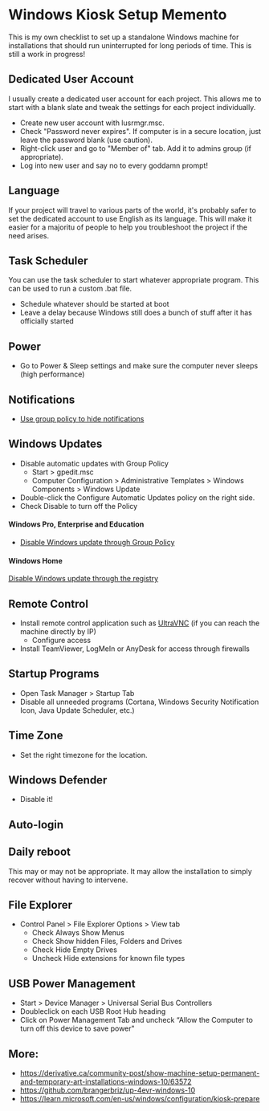 # Windows Kiosk Setup Memento

This is my own checklist to set up a standalone Windows machine for installations that should run uninterrupted for long periods of time. This is still a work in progress!

## Dedicated User Account

I usually create a dedicated user account for each project. This allows me to start with a blank slate and tweak the settings for each project individually.

* Create new user account with lusrmgr.msc. 
* Check "Password never expires". If computer is in a secure location, just leave the password blank (use caution).
* Right-click user and go to "Member of" tab. Add it to admins group (if appropriate).
* Log into new user and say no to every goddamn prompt!

## Language

If your project will travel to various parts of the world, it's probably safer to set the dedicated account to use English as its language. This will make it easier for a majoritu of people to help you troubleshoot the project if the need arises.

## Task Scheduler

You can use the task scheduler to start whatever appropriate program. This can be used to run a custom .bat file.

* Schedule whatever should be started at boot
* Leave a delay because Windows still does a bunch of stuff after it has officially started

## Power

* Go to Power & Sleep settings and make sure the computer never sleeps (high performance)

## Notifications

* [Use group policy to hide notifications](https://docs.microsoft.com/en-us/windows/security/threat-protection/windows-defender-security-center/wdsc-hide-notifications#use-group-policy-to-hide-all-notifications)

## Windows Updates

* Disable automatic updates with Group Policy
  * Start > gpedit.msc
  *  Computer Configuration > Administrative Templates > Windows Components > Windows Update
*  Double-click the Configure Automatic Updates policy on the right side.
*  Check Disable to turn off the Policy

#### Windows Pro, Enterprise and Education

* [Disable Windows update through Group Policy](https://www.easeus.com/backup-recovery/how-to-stop-windows-10-from-automatically-update.html#part2)

#### Windows Home

[Disable Windows update through the registry](https://www.easeus.com/backup-recovery/how-to-stop-windows-10-from-automatically-update.html#part4)

## Remote Control

* Install remote control application such as [UltraVNC](https://uvnc.com) (if you can reach the machine directly by IP)
  * Configure access 
* Install TeamViewer, LogMeIn or AnyDesk for access through firewalls

## Startup Programs

* Open Task Manager > Startup Tab
* Disable all unneeded programs (Cortana, Windows Security Notification Icon, Java Update Scheduler, etc.)

## Time Zone

* Set the right timezone for the location.

## Windows Defender

* Disable it!

## Auto-login

## Daily reboot

This may or may not be appropriate. It may allow the installation to simply recover without having to intervene.

## File Explorer

* Control Panel > File Explorer Options > View tab 
  * Check Always Show Menus
  * Check Show hidden Files, Folders and Drives
  * Check Hide Empty Drives
  * Uncheck Hide extensions for known file types

## USB Power Management

* Start > Device Manager > Universal Serial Bus Controllers
* Doubleclick on each USB Root Hub heading
* Click on Power Management Tab and uncheck “Allow the Computer to turn off this device to save power"

## More: 

* https://derivative.ca/community-post/show-machine-setup-permanent-and-temporary-art-installations-windows-10/63572
* https://github.com/brangerbriz/up-4evr-windows-10
* https://learn.microsoft.com/en-us/windows/configuration/kiosk-prepare
